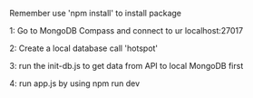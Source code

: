Remember use 'npm install' to install package

1:
Go to MongoDB Compass and connect to ur localhost:27017

2:
Create a local database call 'hotspot'

3:
run the init-db.js to get data from API to local MongoDB first

4:
run app.js by using npm run dev